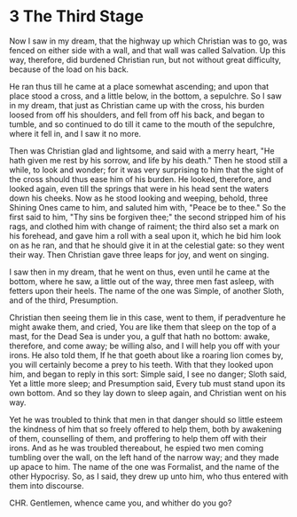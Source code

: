 # 3 The Third Stage

Now I saw in my dream, that the highway up which Christian was to go, was fenced on either side with a wall, and that wall was called Salvation. Up this way, therefore, did burdened Christian run, but not without great difficulty, because of the load on his back.

He ran thus till he came at a place somewhat ascending; and upon that place stood a cross, and a little below, in the bottom, a sepulchre. So I saw in my dream, that just as Christian came up with the cross, his burden loosed from off his shoulders, and fell from off his back, and began to tumble, and so continued to do till it came to the mouth of the sepulchre, where it fell in, and I saw it no more.

Then was Christian glad and lightsome, and said with a merry heart, "He hath given me rest by his sorrow, and life by his death." Then he stood still a while, to look and wonder; for it was very surprising to him that the sight of the cross should thus ease him of his burden. He looked, therefore, and looked again, even till the springs that were in his head sent the waters down his cheeks. Now as he stood looking and 
weeping, behold, three Shining Ones came to him, and saluted him with, "Peace be to thee." So the first said to him, "Thy sins be forgiven thee;" the second stripped him of his rags, and clothed him with change of raiment; the third also set a mark on his forehead, and gave him a roll with a seal upon it, which he bid him look on as he ran, and that he should give it in at the celestial gate: so they went their way. Then Christian gave three leaps for joy, and went on singing.

I saw then in my dream, that he went on thus, even until he came at the bottom, where he saw, a little out of the way, three men fast asleep, with fetters upon their heels. The name of the one was Simple, of another Sloth, and of the third, Presumption.

Christian then seeing them lie in this case, went to them, if peradventure he might awake them, and cried, You are like them that sleep on the top of a mast, for the Dead Sea is under you, a gulf that hath no bottom: awake, therefore, and come away; be willing also, and I will help you off with your irons. He also told them, If he that goeth about like a roaring lion comes by, you will certainly become a prey to his teeth. With that they looked upon him, and began to reply in this sort: Simple said, I see no danger; Sloth said, Yet a little more sleep; and Presumption said, Every tub must stand upon its own bottom. And so they lay down to sleep again, and Christian went on his way.

Yet he was troubled to think that men in that danger should so little esteem the kindness of him that so freely offered to help them, both by awakening of them, counselling of them, and proffering to help them off with their irons. And as he was troubled thereabout, he espied two men coming tumbling over the wall, on the left hand of the narrow way; and they made up apace to him. The name of the one was Formalist, and the name of the other Hypocrisy. So, as I said, they drew up unto him, who thus entered with them into discourse.

CHR. Gentlemen, whence came you, and whither do you go?